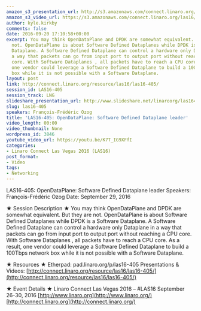 ```yaml
---
amazon_s3_presentation_url: http://s3.amazonaws.com/connect.linaro.org/las16/Presentations/Thursday/LAS16-405%20-%20OpenDataPlane%20-%20%20Software%20Defined%20Dataplane%20leader.pdf
amazon_s3_video_url: https://s3.amazonaws.com/connect.linaro.org/las16/Videos/Thursday/LAS16-405%20OpenDataPlane%20%20Software%20Defined%20Dataplane%20leader.mp4
author: kyle.kirkby
comments: false
date: 2016-09-20 17:10:58+00:00
excerpt: You may think OpenDataPlane and DPDK are somewhat equivalent. But they are
  not. OpenDataPlane is about Software Defined Dataplanes while DPDK is a Software
  Dataplane. A Software Defined Dataplane can control a hardware only Dataplane in
  a way that packets can go from input port to output port without reaching a CPU
  core. With Software Dataplanes , all packets have to reach a CPU core. As a result,
  one vendor could leverage a Software Defined Dataplane to build a 100Tbps network
  box while it is not possible with a Software Dataplane.
layout: post
link: http://connect.linaro.org/resource/las16/las16-405/
session_id: LAS16-405
session_track: LNG
slideshare_presentation_url: http://www.slideshare.net/linaroorg/las16405opendataplane-software-defined-dataplane-leader
slug: las16-405
speakers: François-Frédéric Ozog
title: 'LAS16-405: OpenDataPlane: Software Defined Dataplane leader'
video_length: 00:00
video_thumbnail: None
wordpress_id: 3846
youtube_video_url: https://youtu.be/K7T_IG9XFfI
categories:
- Linaro Connect Las Vegas 2016 (LAS16)
post_format:
- Video
tags:
- Networking
---
```


LAS16-405: OpenDataPlane: Software Defined Dataplane leader
Speakers: François-Frédéric Ozog
Date: September 29, 2016

★ Session Description ★
You may think OpenDataPlane and DPDK are somewhat equivalent. But they are not. OpenDataPlane is about Software Defined Dataplanes while DPDK is a Software Dataplane. A Software Defined Dataplane can control a hardware only Dataplane in a way that packets can go from input port to output port without reaching a CPU core. With Software Dataplanes , all packets have to reach a CPU core. As a result, one vendor could leverage a Software Defined Dataplane to build a 100Tbps network box while it is not possible with a Software Dataplane.

★ Resources ★
Etherpad: pad.linaro.org/p/las16-405
Presentations & Videos: [http://connect.linaro.org/resource/las16/las16-405/](http://connect.linaro.org/resource/las16/las16-405/)

★ Event Details ★
Linaro Connect Las Vegas 2016 – #LAS16
September 26-30, 2016
[http://www.linaro.org](http://www.linaro.org/)
[http://connect.linaro.org](http://connect.linaro.org/)
